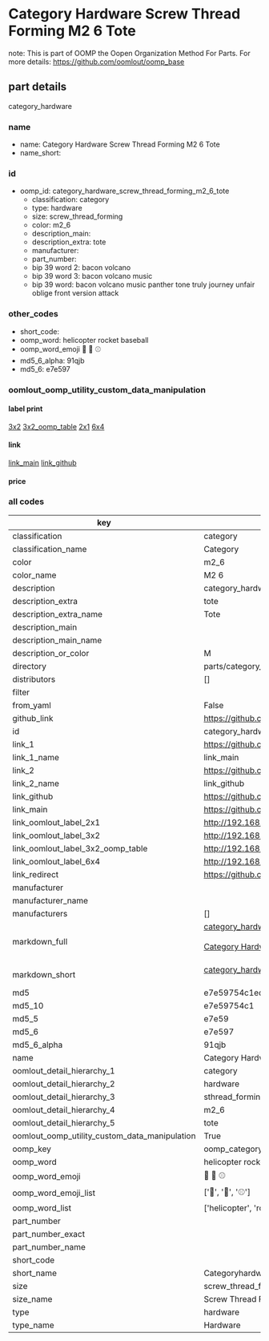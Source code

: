 # Category Hardware Screw Thread Forming M2 6 Tote  

note: This is part of OOMP the Oopen Organization Method For Parts. For more details: https://github.com/oomlout/oomp_base

##  part details
  



category_hardware



### name
* name: Category Hardware Screw Thread Forming M2 6 Tote
* name_short: 
### id
* oomp_id: category_hardware_screw_thread_forming_m2_6_tote
  * classification: category
  * type: hardware
  * size: screw_thread_forming
  * color: m2_6
  * description_main: 
  * description_extra: tote
  * manufacturer: 
  * part_number: 
  * bip 39 word 2: bacon volcano
  * bip 39 word 3: bacon volcano music
  * bip 39 word: bacon volcano music panther tone truly journey unfair oblige front version attack

### other_codes
* short_code: 
* oomp_word: helicopter rocket baseball
* oomp_word_emoji :helicopter: :rocket: :baseball:
* md5_6_alpha: 91qjb
* md5_6: e7e597






### oomlout_oomp_utility_custom_data_manipulation
#### label print
[3x2](http://192.168.1.245:1112/?label=oomp%2091qjb)
[3x2_oomp_table](http://192.168.1.108:1112/?label=oomp%2091qjb)
[2x1](http://192.168.1.242:1112/?label=oomp%2091qjb)
[6x4](http://192.168.1.55:1112/?label=oomp%2091qjb)    

#### link

[link_main](https://github.com/oomlout/oomlout_oomp_version_1_messy/tree/main/parts/category_hardware_screw_thread_forming_m2_6_tote) [link_github](https://github.com/oomlout/oomlout_oomp_version_1_messy/tree/main/parts/category_hardware_screw_thread_forming_m2_6_tote)                             

#### price







### all codes 
| key | value |  
| --- | --- |  
| classification | category |  
| classification_name | Category |  
| color | m2_6 |  
| color_name | M2 6 |  
| description | category_hardware |  
| description_extra | tote |  
| description_extra_name | Tote |  
| description_main |  |  
| description_main_name |  |  
| description_or_color | M  |  
| directory | parts/category_hardware_screw_thread_forming_m2_6_tote |  
| distributors | [] |  
| filter |  |  
| from_yaml | False |  
| github_link | https://github.com/oomlout/oomlout_oomp_part_src/tree/main/parts/category_hardware_screw_thread_forming_m2_6_tote |  
| id | category_hardware_screw_thread_forming_m2_6_tote |  
| link_1 | https://github.com/oomlout/oomlout_oomp_version_1_messy/tree/main/parts/category_hardware_screw_thread_forming_m2_6_tote |  
| link_1_name | link_main |  
| link_2 | https://github.com/oomlout/oomlout_oomp_version_1_messy/tree/main/parts/category_hardware_screw_thread_forming_m2_6_tote |  
| link_2_name | link_github |  
| link_github | https://github.com/oomlout/oomlout_oomp_version_1_messy/tree/main/parts/category_hardware_screw_thread_forming_m2_6_tote |  
| link_main | https://github.com/oomlout/oomlout_oomp_version_1_messy/tree/main/parts/category_hardware_screw_thread_forming_m2_6_tote |  
| link_oomlout_label_2x1 | http://192.168.1.242:1112/?label=oomp%2091qjb |  
| link_oomlout_label_3x2 | http://192.168.1.245:1112/?label=oomp%2091qjb |  
| link_oomlout_label_3x2_oomp_table | http://192.168.1.108:1112/?label=oomp%2091qjb |  
| link_oomlout_label_6x4 | http://192.168.1.55:1112/?label=oomp%2091qjb |  
| link_redirect | https://github.com/oomlout/oomlout_oomp_version_1_messy/tree/main/parts/category_hardware_screw_thread_forming_m2_6_tote |  
| manufacturer |  |  
| manufacturer_name |  |  
| manufacturers | [] |  
| markdown_full | [category_hardware_screw_thread_forming_m2_6_tote](none)<br>[](none)<br>[Category Hardware Screw Thread Forming M2 6 Tote](none)<br><br> |  
| markdown_short | [category_hardware_screw_thread_forming_m2_6_tote](none)<br><br> |  
| md5 | e7e59754c1ed0f0fa5f229fd23fd688a |  
| md5_10 | e7e59754c1 |  
| md5_5 | e7e59 |  
| md5_6 | e7e597 |  
| md5_6_alpha | 91qjb |  
| name | Category Hardware Screw Thread Forming M2 6 Tote |  
| oomlout_detail_hierarchy_1 | category |  
| oomlout_detail_hierarchy_2 | hardware |  
| oomlout_detail_hierarchy_3 | sthread_forming |  
| oomlout_detail_hierarchy_4 | m2_6 |  
| oomlout_detail_hierarchy_5 | tote |  
| oomlout_oomp_utility_custom_data_manipulation | True |  
| oomp_key | oomp_category_hardware_screw_thread_forming_m2_6_tote |  
| oomp_word | helicopter rocket baseball |  
| oomp_word_emoji | :helicopter: :rocket: :baseball: |  
| oomp_word_emoji_list | [':helicopter:', ':rocket:', ':baseball:'] |  
| oomp_word_list | ['helicopter', 'rocket', 'baseball'] |  
| part_number |  |  
| part_number_exact |  |  
| part_number_name |  |  
| short_code |  |  
| short_name | Categoryhardware |  
| size | screw_thread_forming |  
| size_name | Screw Thread Forming |  
| type | hardware |  
| type_name | Hardware |  
